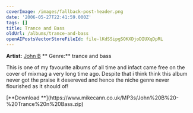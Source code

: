 ```yaml
---
coverImage: /images/fallback-post-header.png
date: '2006-05-27T22:41:59.000Z'
tags: []
title: Trance and Bass
oldUrl: /albums/trance-and-bass
openAIPostsVectorStoreFileId: file-lKdSSipgSOKXDjoDIUXqDpRL
---
```


**Artist:** [John B](https://www.beta-recordings.co.uk/)
** Genre:** trance and bass

<div align="left">

This is one of my favourite albums of all time and infact came free on the cover of mixmag a very long time ago. Despite that i think think this album never got the praise it desereved and hence the niche genre never flourished as it should of!

<div align="left">[**Download **](https://www.mikecann.co.uk/MP3s/John%20B%20-%20Trance%20n%20Bass.zip)</div>
</div>
